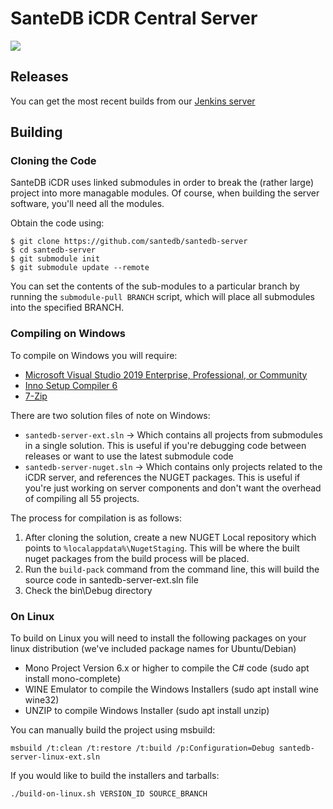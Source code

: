 # SanteDB iCDR Central Server

![](https://jenkins.fyfesoftware.ca/buildStatus/icon?job=santedb-icdr-master&style=flat)

## Releases 

You can get the most recent builds from our [Jenkins server](https://jenkins.fyfesoftware.ca/job/santedb-icdr-master/7)

## Building

### Cloning the Code

SanteDB iCDR uses linked submodules in order to break the (rather large) project into more managable modules. Of course, when building the server software, you'll need all the modules. 

Obtain the code using:

```
$ git clone https://github.com/santedb/santedb-server
$ cd santedb-server
$ git submodule init
$ git submodule update --remote
```

You can set the contents of the sub-modules to a particular branch by running the ```submodule-pull BRANCH``` script, which will place all submodules into the specified BRANCH.

### Compiling on Windows

To compile on Windows you will require:

* [Microsoft Visual Studio 2019 Enterprise, Professional, or Community](https://visualstudio.microsoft.com/)
* [Inno Setup Compiler 6](https://jrsoftware.org/isdl.php)
* [7-Zip](https://www.7-zip.org/download.html)

There are two solution files of note on Windows:

* ```santedb-server-ext.sln``` -> Which contains all projects from submodules in a single solution. This is useful if you're debugging code between releases or want to use the latest submodule code 
* ```santedb-server-nuget.sln``` -> Which contains only projects related to the iCDR server, and references the NUGET packages. This is useful if you're just working on server components and don't want the overhead of compiling all 55 projects.

The process for compilation is as follows:

1. After cloning the solution, create a new NUGET Local repository which points to ```%localappdata%\NugetStaging```. This will be where the built nuget packages from the build process will be placed.
2. Run the ```build-pack``` command from the command line, this will build the source code in santedb-server-ext.sln file
3. Check the bin\Debug directory


### On Linux

To build on Linux you will need to install the following packages on your linux distribution (we've included package names for Ubuntu/Debian)

* Mono Project Version 6.x or higher to compile the C# code (sudo apt install mono-complete)
* WINE Emulator to compile the Windows Installers (sudo apt install wine wine32)
* UNZIP to compile Windows Installer (sudo apt install unzip)

You can manually build the project using msbuild:

```
msbuild /t:clean /t:restore /t:build /p:Configuration=Debug santedb-server-linux-ext.sln
```

If you would like to build the installers and tarballs:

```
./build-on-linux.sh VERSION_ID SOURCE_BRANCH
```

